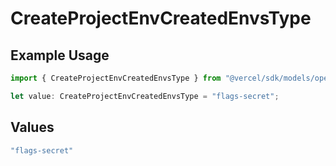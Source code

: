 # CreateProjectEnvCreatedEnvsType

## Example Usage

```typescript
import { CreateProjectEnvCreatedEnvsType } from "@vercel/sdk/models/operations/createprojectenv.js";

let value: CreateProjectEnvCreatedEnvsType = "flags-secret";
```

## Values

```typescript
"flags-secret"
```